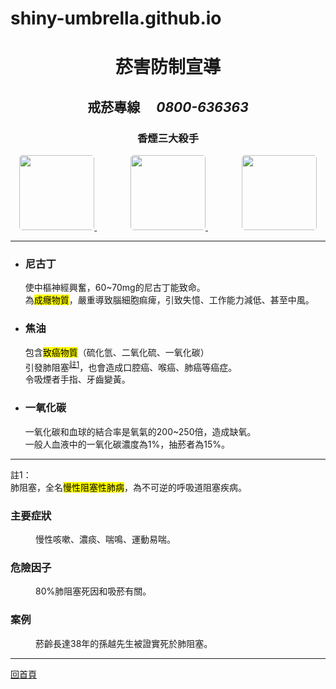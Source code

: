 # shiny-umbrella.github.io
<!DOCTYPE html>
<html lang="zh-TW">
<center><h1 id="top">菸害防制宣導</h1>
<h2>戒菸專線<i>&emsp; 0800-636363</i></h2>
<h3>香煙三大殺手</h3>
<a href="#ni">
	<img width="120px" style="border-radius:5px;" src="n1.png">
</a>
&emsp; &emsp; &emsp; 
<a href="#ja">
	<img width="120px" src="n2.png" style="border-radius:5px;">
</a>
&emsp; &emsp; &emsp; 
<a href="#co">
	<img width="120px" src="n3.png"style="border-radius:5px;">
</center>
</a>
<hr>
<ul>
<p><li id="ni"><h3>尼古丁</h3></li>
使中樞神經興奮，60~70mg的尼古丁能致命。<br>
為<mark>成癮物質</mark>，嚴重導致腦細胞痲痺，引致失憶、工作能力減低、甚至中風。</p>
<p><li id="ja"><h3>焦油</h3></li>
包含<mark>致癌物質</mark>（硫化氫、二氧化硫、一氧化碳）<br>
引發肺阻塞<sup><a href="#pig1">註1</a></sup>，也會造成口腔癌、喉癌、肺癌等癌症。<br>
令吸煙者手指、牙齒變黃。</p>
<p><li id="co"><h3>一氧化碳</h3></li>
一氧化碳和血球的結合率是氧氣的200~250倍，造成缺氧。<br>
一般人血液中的一氧化碳濃度為1%，抽菸者為15%。
</p>
</ul>
<hr>
<a id="pig1">註1：</a>
<br>
肺阻塞，全名<mark>慢性阻塞性肺病</mark>，為不可逆的呼吸道阻塞疾病。
<dl>
<dt><h3>主要症狀</h3>
<dd>慢性咳嗽、濃痰、喘鳴、運動易喘。</dd>
<dt><h3>危險因子</h3>
<dd>80%肺阻塞死因和吸菸有關。</dd>
<dt><h3>案例</h3>
<dd>菸齡長達38年的孫越先生被證實死於肺阻塞。</dd>
</dl>
<hr>
<a href="#top">回首頁</a>
</font>
</body>
</html>

